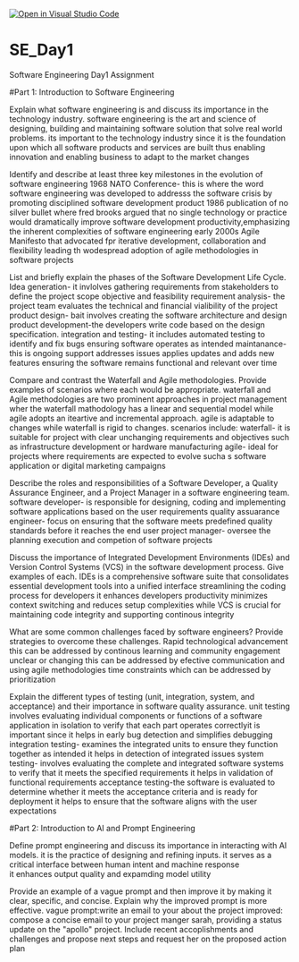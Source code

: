 [![Open in Visual Studio Code](https://classroom.github.com/assets/open-in-vscode-2e0aaae1b6195c2367325f4f02e2d04e9abb55f0b24a779b69b11b9e10269abc.svg)](https://classroom.github.com/online_ide?assignment_repo_id=18401959&assignment_repo_type=AssignmentRepo)
# SE_Day1
Software Engineering Day1 Assignment

#Part 1: Introduction to Software Engineering

Explain what software engineering is and discuss its importance in the technology industry.
software engineering is the art and science of designing, building and  maintaining software solution that solve real world problems. its important to the technology industry since it is the foundation upon which all software products and services are built thus enabling innovation and enabling business to adapt to the market changes

Identify and describe at least three key milestones in the evolution of software engineering
1968 NATO Conference- this is where the word software engineering was developed to addresss the software crisis by promoting disciplined software development product
1986 publication of no silver bullet where fred brooks argued that no single technology or practice would dramatically improve software development productivity,emphasizing  the inherent complexities of software engineering
early 2000s Agile Manifesto that advocated fpr iterative development, collaboration and flexibility leading th wodespread adoption of agile methodologies in software projects


List and briefly explain the phases of the Software Development Life Cycle.
Idea generation- it invlolves gathering requirements from stakeholders to define the project scope objective and feasibility
requirement analysis- the project team evaluates the technical and financial vialibility of the project
product design- bait involves creating the software architecture and design
product development-the developers write code based on the design specification.
integration and testing- it includes automated testing to identify and fix bugs ensuring software operates as intended
maintanance-this is ongoing support addresses issues applies updates and adds new features  ensuring the software remains functional and relevant over time



Compare and contrast the Waterfall and Agile methodologies. Provide examples of scenarios where each would be appropriate.
waterfall and Agile methodologies are two prominent approaches in project management wher the waterfall mathodology has a linear and sequential model while agile adopts an iteartive and incremental approach. agile is adaptable to changes while waterfall is rigid to changes.
scenarios include: 
waterfall- it is suitable for project with clear unchanging requirements and objectives such as infrastructure development or hardware manufacturing
agile- ideal for projects where requirements are expected to evolve sucha s software application or digital marketing campaigns


Describe the roles and responsibilities of a Software Developer, a Quality Assurance Engineer, and a Project Manager in a software engineering team.
software developer- is responsible for designing, coding and implementing software applications based on the user requirements
quality assuarance engineer- focus on ensuring that the software meets predefined quality standards before it reaches the end user
project manager- oversee the planning execution and competion of software projects


Discuss the importance of Integrated Development Environments (IDEs) and Version Control Systems (VCS) in the software development process. Give examples of each.
IDEs is a comprehensive software suite that consolidates essential development tools into a unified interface streamlining the coding process for developers it enhances developers productivity minimizes context switching and reduces setup complexities while VCS is crucial for maintaining code integrity and supporting continous integrity



What are some common challenges faced by software engineers? Provide strategies to overcome these challenges.
Rapid technological advancement this can be addressed by continous learning and community engagement
unclear or changing this can be addressed by efective communication and using agile methodologies
time constraints which can be addressed by prioritization



Explain the different types of testing (unit, integration, system, and acceptance) and their importance in software quality assurance.
unit testing involves evaluating individual components or functions of a software application in isolation to verify that each part operates correctlyit is important since it helps in early bug detection and simplifies debugging
integration testing- examines the integrated units to ensure they function together as intended it helps in detection of integrated issues
system testing- involves evaluating the complete and integrated software systems to verify that it meets the specified requirements it helps in validation of functional requirements
acceptance testing-the software is evaluated to determine whether it meets the acceptance criteria and is ready for deployment it helps to ensure that the software aligns with the user expectations



#Part 2: Introduction to AI and Prompt Engineering


Define prompt engineering and discuss its importance in interacting with AI models.
it is the practice of designing and refining inputs. it serves as a critical interface between human intent and machine response  
it enhances output quality and expamding model utility


Provide an example of a vague prompt and then improve it by making it clear, specific, and concise. Explain why the improved prompt is more effective.
vague prompt:write an email to your about the project
improved: compose a concise email to your project manger sarah, providing a status update on the "apollo" project. Include recent accoplishments and challenges and propose next steps and request her on the proposed action plan

